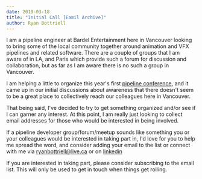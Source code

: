 ```yaml
---
date: 2019-03-18
title: "Initial Call [Eamil Archive]"
author: Ryan Bottriell
---
```


I am a pipeline engineer at Bardel Entertainment here in Vancouver looking to bring some of the local community together around animation and VFX pipelines and related software. There are a couple of groups that I am aware of in LA, and Paris which provide such a forum for discussion and collaboration, but as far as I am aware there is no such a group in Vancouver.

I am helping a little to organize this year's first [pipeline conference](https://thepipelineconference.org), and it came up in our initial discussions about awareness that there doesn't seem to be a great place to collectively reach our colleagues here in Vancouver.

That being said, I've decided to try to get something organized and/or see if I can garner any interest. At this point, I am really just looking to collect email addresses for those who would be interested in being involved.

If a pipeline developer group/forum/meetup sounds like something you or your colleagues would be interested in taking part in, I'd love for you to help me spread the word, and consider adding your email to the list or connect with me via [ryanbottriell@live.ca](mailto:ryanbottriell@live.ca) or on [linkedin](https://www.linkedin.com/in/ryanbottriell/)

If you are interested in taking part, please consider subscribing to the email list. This will only be used to get in touch when things get rolling.
